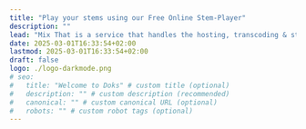 ```yaml
---
title: "Play your stems using our Free Online Stem-Player"
description: ""
lead: "Mix That is a service that handles the hosting, transcoding & streaming of audio using fast content-delivery-networks in a format ready to be consumed by our stem-player — a fully customisable web-component that can be embedded in clients web-apps."
date: 2025-03-01T16:33:54+02:00
lastmod: 2025-03-01T16:33:54+02:00
draft: false
logo: ./logo-darkmode.png
# seo:
#   title: "Welcome to Doks" # custom title (optional)
#   description: "" # custom description (recommended)
#   canonical: "" # custom canonical URL (optional)
#   robots: "" # custom robot tags (optional)
---
```

